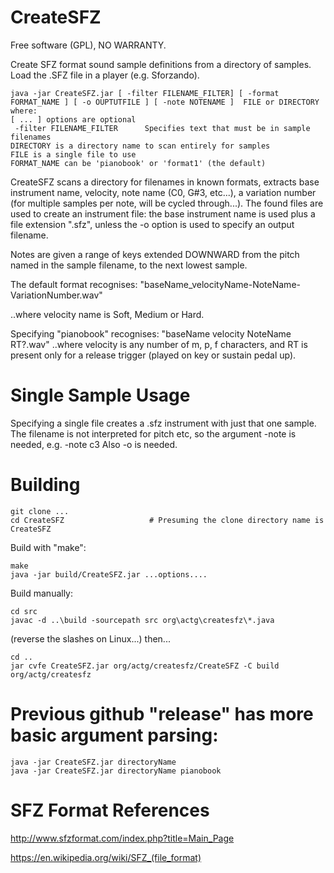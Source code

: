 # CreateSFZ
Free software (GPL), NO WARRANTY.

Create SFZ format sound sample definitions from a directory of samples.
Load the .SFZ file in a player (e.g. Sforzando).

    java -jar CreateSFZ.jar [ -filter FILENAME_FILTER] [ -format FORMAT_NAME ] [ -o OUPTUTFILE ] [ -note NOTENAME ]  FILE or DIRECTORY
    where:
    [ ... ] options are optional
     -filter FILENAME_FILTER      Specifies text that must be in sample filenames
    DIRECTORY is a directory name to scan entirely for samples
    FILE is a single file to use
    FORMAT_NAME can be 'pianobook' or 'format1' (the default)



CreateSFZ scans a directory for filenames in known formats, extracts base instrument name,
velocity, note name (C0, G#3, etc...),
a variation number (for multiple samples per note, will be cycled through...).
The found files are used to create an instrument file: the base instrument name is used plus a file extension ".sfz", unless the -o option is used to specify an output filename.

Notes are given a range of keys extended DOWNWARD from the pitch named in the sample filename, to the next lowest sample.

The default format recognises:
"baseName\_velocityName-NoteName-VariationNumber.wav"

..where velocity name is Soft, Medium or Hard.

Specifying "pianobook" recognises:
 "baseName velocity NoteName RT?.wav"
..where velocity is any number of m, p, f characters,
and RT is present only for a release trigger (played on key or sustain pedal up).


# Single Sample Usage

Specifying a single file creates a .sfz instrument with just that one sample.
The filename is not interpreted for pitch etc, so the argument -note is needed, e.g. -note c3
Also -o is needed.


# Building
    git clone ...
    cd CreateSFZ                   # Presuming the clone directory name is CreateSFZ
    
Build with "make":

    make
    java -jar build/CreateSFZ.jar ...options....
    
Build manually:

    cd src
    javac -d ..\build -sourcepath src org\actg\createsfz\*.java
    
(reverse the slashes on Linux...)
then...

    cd ..
    jar cvfe CreateSFZ.jar org/actg/createsfz/CreateSFZ -C build org/actg/createsfz


# Previous github "release" has more basic argument parsing:

    java -jar CreateSFZ.jar directoryName 
    java -jar CreateSFZ.jar directoryName pianobook




# SFZ Format References

http://www.sfzformat.com/index.php?title=Main_Page

https://en.wikipedia.org/wiki/SFZ_(file_format)


